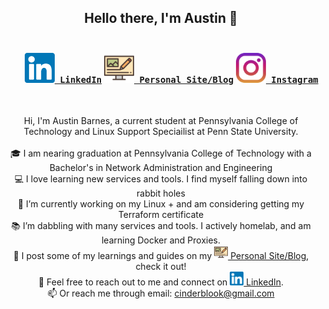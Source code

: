 <h2 align="center">Hello there, I'm Austin 👋</h2>
<h3 align="center">
  <code>
    <a href="https://www.linkedin.com/in/austin-barnes-03869218a/" title="LinkedIn"><img width="48" src="https://github.com/Cinderblook/cinderblook.github.io/blob/main/static/svg/linkedin.svg"> LinkedIn</a></code>
  <code><a href="https://www.cinderblook.com/" title="Personal Site/Blog"><img width="48" src="https://github.com/Cinderblook/cinderblook.github.io/blob/main/static/svg/blog.svg"> Personal Site/Blog</a></code>
  <code><a href="https://www.instagram.com/austin_barnesz/" title="Instagram Profile"><img width="48" src="https://github.com/Cinderblook/cinderblook.github.io/blob/main/static/svg/instagram.svg"> Instagram</a></code>
</h3>
<br>

<p align="center">
  Hi, I'm Austin Barnes, a current student at Pennsylvania College of Technology and Linux Support Speciailist at Penn State University.
  <br>
  <br>
  🎓 I am nearing graduation at Pennsylvania College of Technology with a Bachelor's in Network Administration and Engineering
  <br>
  💻 I love learning new services and tools. I find myself falling down into rabbit holes
  <br>
  🔬 I’m currently working on my Linux + and am considering getting my Terraform certificate
  <br>
  📚 I’m dabbling with many services and tools. I actively homelab, and am learning Docker and Proxies.
  <br>
   📃 I post some of my learnings and guides on my <a href="https://www.cinderblook.com/" title="Personal Site/Blog"><img width="22" src="https://github.com/Cinderblook/cinderblook.github.io/blob/main/static/svg/blog.svg"> Personal Site/Blog</a></code>, check it out!
  <br>
  💬 Feel free to reach out to me and connect on  <a href="https://www.linkedin.com/in/austin-barnes-03869218a/" title="LinkedIn"><img width="22" src="https://github.com/Cinderblook/cinderblook.github.io/blob/main/static/svg/linkedin.svg"> LinkedIn</a></code>.
  <br>
  📫 Or reach me through email: <a href="mailto: cinderblook@gmail.com">cinderblook@gmail.com</a>
</p>



